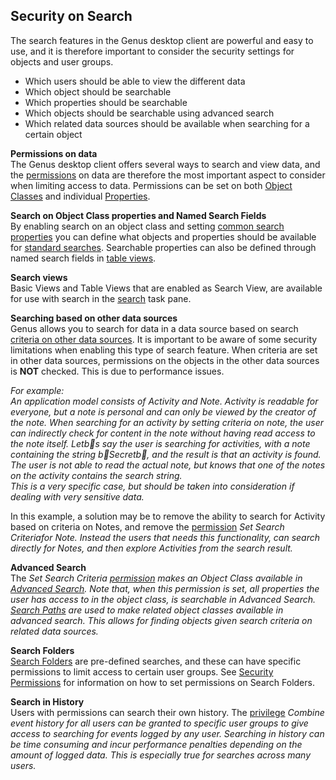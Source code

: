 ## Security on Search

The search features in the Genus desktop client are powerful and easy to use, and it is therefore important to consider the security settings for objects and user groups.

*   Which users should be able to view the different data
*   Which object should be searchable
*   Which properties should be searchable
*   Which objects should be searchable using advanced search
*   Which related data sources should be available when searching for a certain object

**Permissions on data**  
The Genus desktop client offers several ways to search and view data, and the [permissions](../security-and-privacy/security-permissions.md) on data are therefore the most important aspect to consider when limiting access to data. Permissions can be set on both [Object Classes](../defining-the-application-model/object-class/modify-an-object--or-identifier-domain/security.md) and individual [Properties](../defining-the-application-model/object-class-property/modify-an-object-class-property/security.md).

**Search on Object Class properties and Named Search Fields**  
By enabling search on an object class and setting [common search properties](../defining-the-application-model/object-class/modify-an-object--or-identifier-domain/search.md) you can define what objects and properties should be available for [standard searches](../../users/searching-for-data/search-for-objects.md). Searchable properties can also be defined through named search fields in [table views](../defining-the-application-model/tables/views.md).

**Search views**  
Basic Views and Table Views that are enabled as Search View, are available for use with search in the [search](../../users/searching-for-data/search-for-other-data-sources.md) task pane.

**Searching based on other data sources**  
Genus allows you to search for data in a data source based on search [criteria on other data sources](../../users/searching-for-data/search-for-other-data-sources.md). It is important to be aware of some security limitations when enabling this type of search feature. When criteria are set in other data sources, permissions on the objects in the other data sources is **NOT** checked. This is due to performance issues.  

<span style="FONT-STYLE: italic">For example:  
An application model consists of Activity and Note. Activity is readable for everyone, but a note is personal and can only be viewed by the creator of the note. When searching for an activity by setting criteria on note, the user can indirectly check for content in the note without having read access to the note itself. Letb s say the user is searching for activities, with a note containing the string b Secretb , and the result is that an activity is found. The user is not able to read the actual note, but knows that one of the notes on the activity contains the search string.  
This is a very specific case, but should be taken into consideration if dealing with very sensitive data.

In this example, a solution may be to remove the ability to search for Activity based on criteria on Notes, and remove the [permission](../security-and-privacy/security-permissions.md) <span style="FONT-WEIGHT: bold; FONT-STYLE: italic"> <span style="FONT-WEIGHT: normal; FONT-STYLE: italic">Set Search Criteriafor Note. Instead the users that needs this functionality, can search directly for Notes, and then <a id="ID485CC88469A94C62" title="" class="articleLink">explore</a> Activities from the search result.

**Advanced Search**  
The <span style="FONT-WEIGHT: normal; FONT-STYLE: italic">Set Search Criteria [permission](../security-and-privacy/security-permissions.md) makes an Object Class available in [Advanced Search](../../users/searching-for-data/using-advanced-search.md). Note that, when this permission is set, all properties the user has access to in the object class, is searchable in Advanced Search. [Search Paths](../defining-the-application-model/object-class/modify-an-object--or-identifier-domain/search.md) are used to make related object classes available in advanced search. This allows for finding objects given search criteria on related data sources.

**Search Folders**  
[Search Folders](../defining-the-application-model/search-folders.md) are pre-defined searches, and these can have specific permissions to limit access to certain user groups. See [Security Permissions](../security-and-privacy/security-permissions.md) for information on how to set permissions on Search Folders.

**Search in History**  
Users with permissions can search their own history. The [privilege](../security-and-privacy/security-privileges.md)  <span style="FONT-STYLE: italic">Combine event history for all users can be granted to specific user groups to give access to searching for events logged by any user. Searching in history can be time consuming and incur performance penalties depending on the amount of logged data. This is especially true for searches across many users.